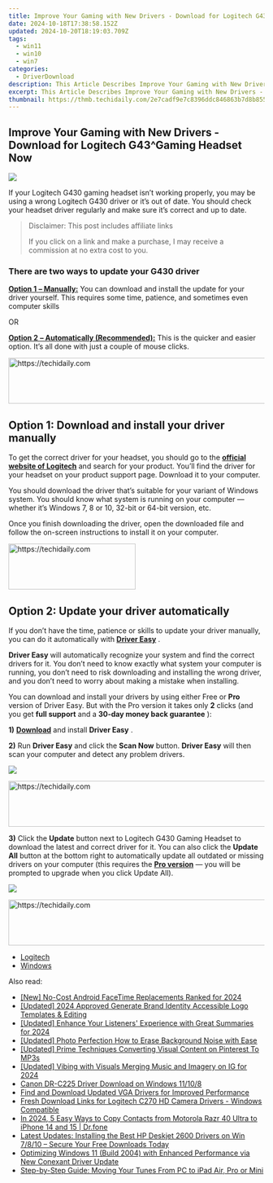 ```yaml
---
title: Improve Your Gaming with New Drivers - Download for Logitech G43^Gaming Headset Now
date: 2024-10-18T17:38:58.152Z
updated: 2024-10-20T18:19:03.709Z
tags:
  - win11
  - win10
  - win7
categories:
  - DriverDownload
description: This Article Describes Improve Your Gaming with New Drivers - Download for Logitech G43^Gaming Headset Now
excerpt: This Article Describes Improve Your Gaming with New Drivers - Download for Logitech G43^Gaming Headset Now
thumbnail: https://thmb.techidaily.com/2e7cadf9e7c8396ddc846863b7d8b8551ba6b8c7abac3eec6dd5274d2d66a517.jpg
---
```


## Improve Your Gaming with New Drivers - Download for Logitech G43^Gaming Headset Now

![](https://images.drivereasy.com/wp-content/uploads/2018/04/img_5acc6cf8446f7-300x223.jpg)

 If your Logitech G430 gaming headset isn’t working properly, you may be using a wrong Logitech G430 driver or it’s out of date. You should check your headset driver regularly and make sure it’s correct and up to date.

>  Disclaimer: This post includes affiliate links
>
>  If you click on a link and make a purchase, I may receive a commission at no extra cost to you.
>

### There are two ways to update your G430 driver

[**Option 1** **– Manually:**](https://tools.techidaily.com/drivereasy/download/) You can download and install the update for your driver yourself. This requires some time, patience, and sometimes even computer skills

OR

[**Option 2** **– Automatically (Recommended):**](https://www.drivereasy.com/knowledge/logitech-g430-gaming-headset-driver-download/#auto) This is the quicker and easier option. It’s all done with just a couple of mouse clicks.

<!-- affiliate ads begin -->
<a href="https://appsumo.8odi.net/c/5597632/2118305/7443" target="_top" id="2118305">
  <img src="//a.impactradius-go.com/display-ad/7443-2118305" border="0" alt="https://techidaily.com" width="728" height="90"/>
</a>
<img height="0" width="0" src="https://appsumo.8odi.net/i/5597632/2118305/7443" style="position:absolute;visibility:hidden;" border="0" />
<!-- affiliate ads end -->

##  Option 1: Download and install your driver manually

 To get the correct driver for your headset, you should go to the **[official website of Logitech](https://www.logitech.com/en-us)**  and search for your product. You’ll find the driver for your headset on your product support page. Download it to your computer.

 You should download the driver that’s suitable for your variant of Windows system. You should know what system is running on your computer — whether it’s Windows 7, 8 or 10, 32-bit or 64-bit version, etc.

 Once you finish downloading the driver, open the downloaded file and follow the on-screen instructions to install it on your computer.

<!-- affiliate ads begin -->
<a href="https://aligracehair.sjv.io/c/5597632/2135354/19272" target="_top" id="2135354">
  <img src="//a.impactradius-go.com/display-ad/19272-2135354" border="0" alt="https://techidaily.com" width="250" height="90"/>
</a>
<img height="0" width="0" src="https://aligracehair.sjv.io/i/5597632/2135354/19272" style="position:absolute;visibility:hidden;" border="0" />
<!-- affiliate ads end -->

##  Option 2: Update your driver automatically

 If you don’t have the time, patience or skills to update your driver manually, you can do it automatically with [**Driver Easy**](https://tools.techidaily.com/drivereasy/download/) .

**Driver Easy**  will automatically recognize your system and find the correct drivers for it. You don’t need to know exactly what system your computer is running, you don’t need to risk downloading and installing the wrong driver, and you don’t need to worry about making a mistake when installing.

 You can download and install your drivers by using either Free or **Pro**  version of Driver Easy. But with the Pro version it takes only **2**  clicks (and you get **full support** and a **30-day money back guarantee** ):

**1)** [**Download**](https://tools.techidaily.com/drivereasy/download/) and install **Driver Easy** .

**2)** Run **Driver Easy** and click the **Scan Now** button. **Driver Easy**  will then scan your computer and detect any problem drivers.

![](https://images.drivereasy.com/wp-content/uploads/2018/03/img_5abddea556a6b.png)

<!-- affiliate ads begin -->
<a href="https://aligracehair.sjv.io/c/5597632/1880960/19272" target="_top" id="1880960">
  <img src="//a.impactradius-go.com/display-ad/19272-1880960" border="0" alt="https://techidaily.com" width="728" height="90"/>
</a>
<img height="0" width="0" src="https://aligracehair.sjv.io/i/5597632/1880960/19272" style="position:absolute;visibility:hidden;" border="0" />
<!-- affiliate ads end -->

**3)**  Click the **Update**  button next to Logitech G430 Gaming Headset to download the latest and correct driver for it. You can also click the **Update All**  button at the bottom right to automatically update all outdated or missing drivers on your computer (this requires the **[Pro version](https://tools.techidaily.com/drivereasy/download/)**  — you will be prompted to upgrade when you click Update All).

![](https://images.drivereasy.com/wp-content/uploads/2018/04/img_5acc7430bb3de.jpg)

<!-- affiliate ads begin -->
<a href="https://appsumo.8odi.net/c/5597632/2144288/7443" target="_top" id="2144288">
  <img src="//a.impactradius-go.com/display-ad/7443-2144288" border="0" alt="https://techidaily.com" width="728" height="90"/>
</a>
<img height="0" width="0" src="https://appsumo.8odi.net/i/5597632/2144288/7443" style="position:absolute;visibility:hidden;" border="0" />
<!-- affiliate ads end -->

* [Logitech](https://tools.techidaily.com/drivereasy/download/)
* [Windows](https://tools.techidaily.com/drivereasy/download/)

<ins class="adsbygoogle"
     style="display:block"
     data-ad-format="autorelaxed"
     data-ad-client="ca-pub-7571918770474297"
     data-ad-slot="1223367746"></ins>

<ins class="adsbygoogle"
     style="display:block"
     data-ad-client="ca-pub-7571918770474297"
     data-ad-slot="8358498916"
     data-ad-format="auto"
     data-full-width-responsive="true"></ins>

<span class="atpl-alsoreadstyle">Also read:</span>
<div><ul>
<li><a href="https://video-screen-grab.techidaily.com/new-no-cost-android-facetime-replacements-ranked-for-2024/"><u>[New] No-Cost Android FaceTime Replacements Ranked for 2024</u></a></li>
<li><a href="https://fox-links.techidaily.com/updated-2024-approved-generate-brand-identity-accessible-logo-templates-and-editing/"><u>[Updated] 2024 Approved Generate Brand Identity Accessible Logo Templates & Editing</u></a></li>
<li><a href="https://fox-cloud.techidaily.com/updated-enhance-your-listeners-experience-with-great-summaries-for-2024/"><u>[Updated] Enhance Your Listeners' Experience with Great Summaries for 2024</u></a></li>
<li><a href="https://extra-support.techidaily.com/updated-photo-perfection-how-to-erase-background-noise-with-ease/"><u>[Updated] Photo Perfection How to Erase Background Noise with Ease</u></a></li>
<li><a href="https://extra-guidance.techidaily.com/updated-prime-techniques-converting-visual-content-on-pinterest-to-mp3s/"><u>[Updated] Prime Techniques Converting Visual Content on Pinterest To MP3s</u></a></li>
<li><a href="https://instagram-videos.techidaily.com/updated-vibing-with-visuals-merging-music-and-imagery-on-ig-for-2024/"><u>[Updated] Vibing with Visuals Merging Music and Imagery on IG for 2024</u></a></li>
<li><a href="https://win-amazing.techidaily.com/canon-dr-c225-driver-download-on-windows-11108/"><u>Canon DR-C225 Driver Download on Windows 11/10/8</u></a></li>
<li><a href="https://win-amazing.techidaily.com/find-and-download-updated-vga-drivers-for-improved-performance/"><u>Find and Download Updated VGA Drivers for Improved Performance</u></a></li>
<li><a href="https://win-amazing.techidaily.com/fresh-download-links-for-logitech-c270-hd-camera-drivers-windows-compatible/"><u>Fresh Download Links for Logitech C270 HD Camera Drivers - Windows Compatible</u></a></li>
<li><a href="https://android-transfer.techidaily.com/in-2024-5-easy-ways-to-copy-contacts-from-motorola-razr-40-ultra-to-iphone-14-and-15-drfone-by-drfone-transfer-from-android-transfer-from-android/"><u>In 2024, 5 Easy Ways to Copy Contacts from Motorola Razr 40 Ultra to iPhone 14 and 15 | Dr.fone</u></a></li>
<li><a href="https://win-amazing.techidaily.com/latest-updates-installing-the-best-hp-deskjet-2600-drivers-on-win-7810-secure-your-free-downloads-today/"><u>Latest Updates: Installing the Best HP Deskjet 2600 Drivers on Win 7/8/10 – Secure Your Free Downloads Today</u></a></li>
<li><a href="https://win-amazing.techidaily.com/optimizing-windows-11-build-2004-with-enhanced-performance-via-new-conexant-driver-update/"><u>Optimizing Windows 11 (Build 2004) with Enhanced Performance via New Conexant Driver Update</u></a></li>
<li><a href="https://fox-ssl.techidaily.com/step-by-step-guide-moving-your-tunes-from-pc-to-ipad-air-pro-or-mini/"><u>Step-by-Step Guide: Moving Your Tunes From PC to iPad Air, Pro or Mini</u></a></li>
</ul></div>

